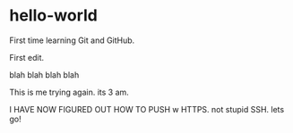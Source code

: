# hello-world
First time learning Git and GitHub.



First edit. 



blah blah blah blah

This is me trying again. its 3 am.

I HAVE NOW FIGURED OUT HOW TO PUSH w HTTPS. not stupid SSH.
lets go!
